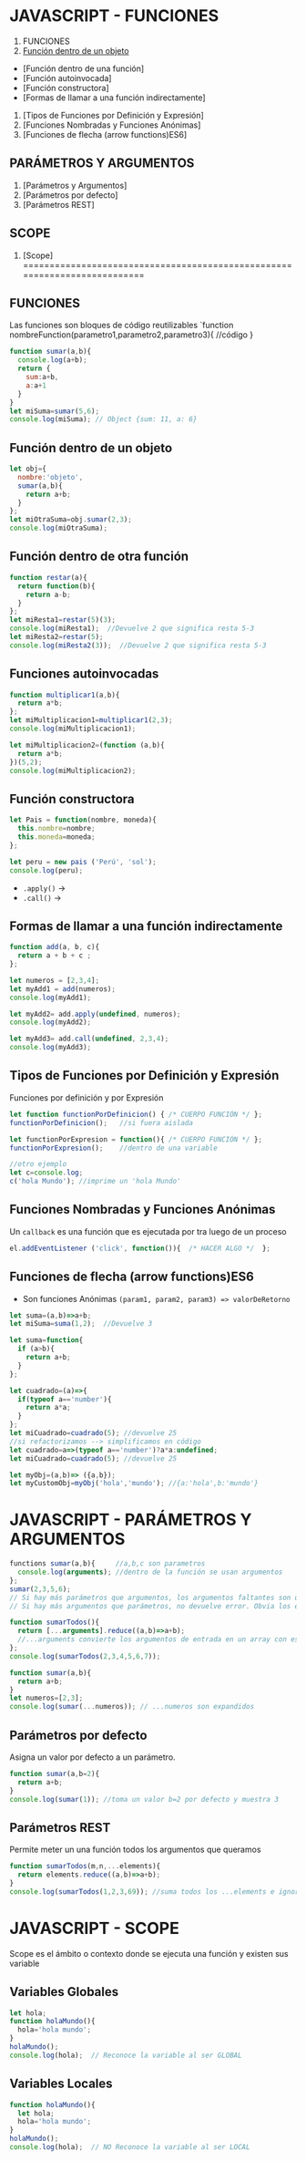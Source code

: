 JAVASCRIPT - FUNCIONES
======================
1. FUNCIONES
  1. [Función dentro de un objeto](#)
  - [Función dentro de una función]
  - [Función autoinvocada]
  - [Función constructora]
  - [Formas de llamar a una función indirectamente]

1. [Tipos de Funciones por Definición y Expresión]
1. [Funciones Nombradas y Funciones Anónimas]
1. [Funciones de flecha (arrow functions)ES6]

PARÁMETROS Y ARGUMENTOS
-----------------------
1. [Parámetros y Argumentos]
1. [Parámetros por defecto]
1. [Parámetros REST]

SCOPE
-----
1. [Scope]
==========================================================================

FUNCIONES
---------
Las funciones son bloques de código reutilizables
`function nombreFunction(parametro1,parametro2,parametro3){  //código   }
```javascript
function sumar(a,b){
  console.log(a+b);
  return {
    sum:a+b,
    a:a+1
  }
}
let miSuma=sumar(5,6);
console.log(miSuma); // Object {sum: 11, a: 6}
```

Función dentro de un objeto
---------------------------
```javascript
let obj={
  nombre:'objeto',
  sumar(a,b){
    return a+b;
  }
};
let miOtraSuma=obj.sumar(2,3);
console.log(miOtraSuma);
```

Función dentro de otra función
------------------------------
```javascript
function restar(a){
  return function(b){
    return a-b;
  }
};
let miResta1=restar(5)(3);
console.log(miResta1);  //Devuelve 2 que significa resta 5-3
let miResta2=restar(5);
console.log(miResta2(3));  //Devuelve 2 que significa resta 5-3
```

Funciones autoinvocadas
-----------------------
```javascript
function multiplicar1(a,b){
  return a*b;
};
let miMultiplicacion1=multiplicar1(2,3);
console.log(miMultiplicacion1);
```
```javascript
let miMultiplicacion2=(function (a,b){
  return a*b;
})(5,2);
console.log(miMultiplicacion2);
```

Función constructora
--------------------
```javascript
let Pais = function(nombre, moneda){
  this.nombre=nombre;
  this.moneda=moneda;
};
```
```javascript
let peru = new pais ('Perú', 'sol');
console.log(peru);
```

* `.apply()` ->
* `.call()` -> 

Formas de llamar a una función indirectamente
---------------------------------------------
```javascript
function add(a, b, c){
  return a + b + c ;
};
```
```javascript
let numeros = [2,3,4];
let myAdd1 = add(numeros);
console.log(myAdd1);
```
```javascript
let myAdd2= add.apply(undefined, numeros);
console.log(myAdd2);
```
```javascript
let myAdd3= add.call(undefined, 2,3,4);
console.log(myAdd3);
```

Tipos de Funciones por Definición y Expresión
---------------------------------------------
Funciones por definición y por Expresión
```javascript
let function functionPorDefinicion() { /* CUERPO FUNCIÓN */ };
functionPorDefinicion();   //si fuera aislada
```
```javascript
let functionPorExpresion = function(){ /* CUERPO FUNCIÓN */ };
functionPorExpresion();    //dentro de una variable
```
```javascript
//otro ejemplo
let c=console.log;
c('hola Mundo'); //imprime un 'hola Mundo'
```

Funciones Nombradas y Funciones Anónimas
----------------------------------------
Un `callback` es una función que es ejecutada por tra luego de un proceso
```javascript
el.addEventListener ('click', function()){  /* HACER ALGO */  };
```

Funciones de flecha (arrow functions)ES6
----------------------------------------
* Son funciones Anónimas `(param1, param2, param3) => valorDeRetorno`
```javascript
let suma=(a,b)=>a+b;
let miSuma=suma(1,2);  //Devuelve 3
```
```javascript
let suma=function{
  if (a>b){
    return a+b;
  }
};
```
```javascript
let cuadrado=(a)=>{
  if(typeof a=='number'){
    return a*a;
  }
};
let miCuadrado=cuadrado(5); //devuelve 25
//si refactorizamos --> simplificamos en código
let cuadrado=a=>(typeof a=='number')?a*a:undefined;
let miCuadrado=cuadrado(5); //devuelve 25
```
```javascript
let myObj=(a,b)=> ({a,b});
let myCustomObj=myObj('hola','mundo'); //{a:'hola',b:'mundo'}
```

JAVASCRIPT - PARÁMETROS Y ARGUMENTOS
====================================
```javascript
functions sumar(a,b){     //a,b,c son parametros
  console.log(arguments); //dentro de la función se usan argumentos
};
sumar(2,3,5,6);
// Si hay más parámetros que argumentos, los argumentos faltantes son undefined.
// Si hay más argumentos que parámetros, no devuelve error. Obvia los elementos sobrantes.
```
```javascript
function sumarTodos(){
  return [...arguments].reduce((a,b)=>a+b);  
  //...arguments convierte los argumentos de entrada en un array con esos datos
};
console.log(sumarTodos(2,3,4,5,6,7));
```
```javascript
function sumar(a,b){
  return a+b;
}
let numeros=[2,3];
console.log(sumar(...numeros)); // ...numeros son expandidos
```

Parámetros por defecto
----------------------
Asigna un valor por defecto a un parámetro.
```javascript
function sumar(a,b=2){
  return a+b;
}
console.log(sumar(1)); //toma un valor b=2 por defecto y muestra 3
```

Parámetros REST
---------------
Permite meter un una función todos los argumentos que queramos
```javascript
function sumarTodos(m,n,...elements){
  return elements.reduce((a,b)=>a+b);
}
console.log(sumarTodos(1,2,3,69)); //suma todos los ...elements e ignora m,n
```

JAVASCRIPT - SCOPE
==================
Scope es el ámbito o contexto donde se ejecuta una función y existen sus variable

Variables Globales
------------------
```javascript
let hola;
function holaMundo(){
  hola='hola mundo';
}
holaMundo();
console.log(hola);  // Reconoce la variable al ser GLOBAL
```
Variables Locales
-----------------
```javascript
function holaMundo(){
  let hola;
  hola='hola mundo';
}
holaMundo();
console.log(hola);  // NO Reconoce la variable al ser LOCAL
```
